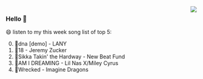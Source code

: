 <img align="right"  src="https://github-readme-stats.vercel.app/api/top-langs/?username=kvnZero" />

### Hello 👋

😄 listen to my this week song list of top 5:

0. 🌈dna [demo] - LANY
1. 🌈18 - Jeremy Zucker
2. 🌈Sikka Takin' the Hardway - New Beat Fund
3. 🌈AM I DREAMING - Lil Nas X/Miley Cyrus
4. 🌈Wrecked - Imagine Dragons

